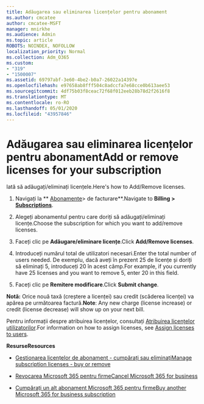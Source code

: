 ```yaml
---
title: Adăugarea sau eliminarea licențelor pentru abonament
ms.author: cmcatee
author: cmcatee-MSFT
manager: mnirkhe
ms.audience: Admin
ms.topic: article
ROBOTS: NOINDEX, NOFOLLOW
localization_priority: Normal
ms.collection: Adm_O365
ms.custom:
- "319"
- "1500007"
ms.assetid: 69797abf-3e60-4be2-b0a7-26022a14397e
ms.openlocfilehash: e97658ab8fff504c8adccfa7e68cce0b613aee53
ms.sourcegitcommit: 4df75b03f8ceac72f68f012eeb28b78d2f2616f8
ms.translationtype: MT
ms.contentlocale: ro-RO
ms.lasthandoff: 05/01/2020
ms.locfileid: "43957846"
---
```

# <a name="add-or-remove-licenses-for-your-subscription"></a><span data-ttu-id="dedda-102">Adăugarea sau eliminarea licențelor pentru abonament</span><span class="sxs-lookup"><span data-stu-id="dedda-102">Add or remove licenses for your subscription</span></span>

<span data-ttu-id="dedda-103">Iată să adăugați/eliminați licențele.</span><span class="sxs-lookup"><span data-stu-id="dedda-103">Here's how to Add/Remove licenses.</span></span>
  
1. <span data-ttu-id="dedda-104">Navigați la \*\* [Abonamente](https://portal.office.com/adminportal/home#/subscriptions)> de facturare\*\*.</span><span class="sxs-lookup"><span data-stu-id="dedda-104">Navigate to **Billing > [Subscriptions](https://portal.office.com/adminportal/home#/subscriptions)**.</span></span>

2. <span data-ttu-id="dedda-105">Alegeți abonamentul pentru care doriți să adăugați/eliminați licențe.</span><span class="sxs-lookup"><span data-stu-id="dedda-105">Choose the subscription for which you want to add/remove licenses.</span></span>

3. <span data-ttu-id="dedda-106">Faceți clic pe **Adăugare/eliminare licențe**.</span><span class="sxs-lookup"><span data-stu-id="dedda-106">Click **Add/Remove licenses**.</span></span>

4. <span data-ttu-id="dedda-107">Introduceți numărul total de utilizatori necesari.</span><span class="sxs-lookup"><span data-stu-id="dedda-107">Enter the total number of users needed.</span></span> <span data-ttu-id="dedda-108">De exemplu, dacă aveți în prezent 25 de licențe și doriți să eliminați 5, introduceți 20 în acest câmp.</span><span class="sxs-lookup"><span data-stu-id="dedda-108">For example, if you currently have 25 licenses and you want to remove 5, enter 20 in this field.</span></span>

5. <span data-ttu-id="dedda-109">Faceți clic pe **Remitere modificare**.</span><span class="sxs-lookup"><span data-stu-id="dedda-109">Click **Submit change**.</span></span>

<span data-ttu-id="dedda-110">**Notă:** Orice nouă taxă (creștere a licenței) sau credit (scăderea licenței) va apărea pe următoarea factură.</span><span class="sxs-lookup"><span data-stu-id="dedda-110">**Note**: Any new charge (license increase) or credit (license decrease) will show up on your next bill.</span></span>

<span data-ttu-id="dedda-111">Pentru informații despre atribuirea licențelor, consultați [Atribuirea licențelor utilizatorilor](https://docs.microsoft.com/microsoft-365/admin/manage/assign-licenses-to-users).</span><span class="sxs-lookup"><span data-stu-id="dedda-111">For information on how to assign licenses, see [Assign licenses to users](https://docs.microsoft.com/microsoft-365/admin/manage/assign-licenses-to-users).</span></span>

 <span data-ttu-id="dedda-112">**Resurse**</span><span class="sxs-lookup"><span data-stu-id="dedda-112">**Resources**</span></span>
  
- [<span data-ttu-id="dedda-113">Gestionarea licențelor de abonament - cumpărați sau eliminați</span><span class="sxs-lookup"><span data-stu-id="dedda-113">Manage subscription licenses - buy or remove</span></span>](https://docs.microsoft.com/microsoft-365/commerce/licenses/buy-licenses)

- [<span data-ttu-id="dedda-114">Revocarea Microsoft 365 pentru firme</span><span class="sxs-lookup"><span data-stu-id="dedda-114">Cancel Microsoft 365 for business</span></span>](https://support.office.com/article/Cancel-Office-365-for-business-b1bc0bef-4608-4601-813a-cdd9f746709a)

- [<span data-ttu-id="dedda-115">Cumpărați un alt abonament Microsoft 365 pentru firme</span><span class="sxs-lookup"><span data-stu-id="dedda-115">Buy another Microsoft 365 for business subscription</span></span>](https://support.office.com/article/Buy-another-Office-365-for-business-subscription-fab3b86c-3359-4042-8692-5d4dc7550b7c)
